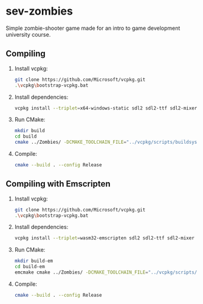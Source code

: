 # sev-zombies

Simple zombie-shooter game made for an intro to game development university course.

## Compiling

1. Install vcpkg:
    ```sh
    git clone https://github.com/Microsoft/vcpkg.git
    .\vcpkg\bootstrap-vcpkg.bat
    ```
2. Install dependencies:
    ```sh
    vcpkg install --triplet=x64-windows-static sdl2 sdl2-ttf sdl2-mixer sdl2-image
    ```
3. Run CMake:
    ```sh
    mkdir build
    cd build
    cmake ../Zombies/ -DCMAKE_TOOLCHAIN_FILE="../vcpkg/scripts/buildsystems/vcpkg.cmake" -DVCPKG_TARGET_TRIPLET=x64-windows-static
    ```
4. Compile:
    ```sh
    cmake --build . --config Release
    ```

## Compiling with Emscripten

1. Install vcpkg:
    ```sh
    git clone https://github.com/Microsoft/vcpkg.git
    .\vcpkg\bootstrap-vcpkg.bat
    ```
2. Install dependencies:
    ```sh
    vcpkg install --triplet=wasm32-emscripten sdl2 sdl2-ttf sdl2-mixer sdl2-image
    ```
3. Run CMake:
    ```sh
    mkdir build-em
    cd build-em
    emcmake cmake ../Zombies/ -DCMAKE_TOOLCHAIN_FILE="../vcpkg/scripts/buildsystems/vcpkg.cmake" -DVCPKG_TARGET_TRIPLET=wasm32-emscripten -DVCPKG_CHAINLOAD_TOOLCHAIN_FILE="%EMSDK%/upstream/emscripten/cmake/Modules/Platform/Emscripten.cmake"
    ```
4. Compile:
    ```sh
    cmake --build . --config Release
    ```